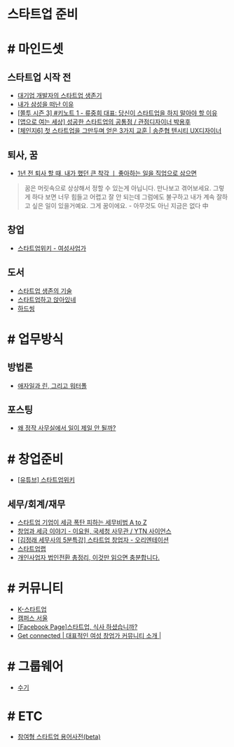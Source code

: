 스타트업 준비
============

# # 마인드셋
## 스타트업 시작 전
* [대기업 개발자의 스타트업 생존기](https://brunch.co.kr/@dragonchoi/1)
* [내가 삼성을 떠난 이유](http://news.chosun.com/misaeng/svc/job_search.html?squery=%EB%82%B4%EA%B0%80+%EC%82%BC%EC%84%B1%EC%9D%84+%EB%96%A0%EB%82%9C+%EC%9D%B4%EC%9C%A0)
* [[쫄투 시즌 3] #키노트 1 - 류중희 대표: 당신이 스타트업을 하지 말아야 할 이유](https://youtu.be/5dUTDw3u2ms)
* [[앱으로 여는 세상] 성공한 스타트업의 공통점 / 관점디자이너 박용후](https://youtu.be/SR-i6gGQxCo)
* [[체인지6] 첫 스타트업을 그만두며 얻은 3가지 교훈 | 송준협 텐시티 UX디자이너](https://youtu.be/dtBMIbcwj_Q)

## 퇴사, 꿈
* [1년 전 퇴사 할 때, 내가 했던 큰 착각 ㅣ 좋아하는 일을 직업으로 삼으면](https://youtu.be/DtfMNrXakaY)
> 꿈은 머릿속으로 상상해서 정할 수 있는게 아닙니다.
만나보고 겪어보세요.
그렇게 하다 보면 너무 힘들고 어렵고 잘 안 되는데
그럼에도 불구하고 내가 계속 잘하고 싶은 일이 있을거예요.
그게 꿈이에요. - 아무것도 아닌 지금은 없다 中

## 창업
* [스타트업위키 - 여성사업가](https://www.youtube.com/watch?v=Dd0xKd1FPh0&list=PL1EEzJ4dg0CjalxseITEyESa-5FReeNlF)

## 도서
* [스타트업 생존의 기술](http://m.book.naver.com/bookdb/book_detail.nhn?biblio.bid=12299947)
* [스타트업하고 앉아있네](http://m.book.naver.com/bookdb/book_detail.nhn?biblio.bid=12523681)
* [하드씽](http://m.book.naver.com/bookdb/book_detail.nhn?biblio.bid=8501719)

# # 업무방식

## 방법론
* [애자일과 린, 그리고 워터폴](https://brunch.co.kr/@insuk/17)

## 포스팅
* [왜 정작 사무실에서 일이 제일 안 될까?](https://brunch.co.kr/@dohyunkim/121)

# # 창업준비
* [[유튜브] 스타트업위키](https://www.youtube.com/channel/UCfpfrNK3iKi93gYeTl5Z4FA)

## 세무/회계/재무
* [스타트업 기업이 세금 폭탄 피하는 세무비법 A to Z](https://youtu.be/AKYZVDN01ws)
* [창업과 세금 이야기 - 이요원, 국세청 사무관 / YTN 사이언스](https://youtu.be/WwTdq1PdsYo)
* [[김정래 세무사의 5분특강] 스타트업 창업자 - 오리엔테이션](https://www.youtube.com/watch?v=qBEcnLJUhlA)
* [스타트업랩](https://www.youtube.com/results?search_query=%EC%8A%A4%ED%83%80%ED%8A%B8%EC%97%85%EB%9E%A9)
* [개인사업자 법인전환 총정리, 이것만 읽으면 충분합니다.](https://blog.help-me.kr/2018/01/15208/)

# # 커뮤니티
* [K-스타트업](https://www.k-startup.go.kr/main.do)
* [캠퍼스 서울](https://www.campus.co/seoul/ko/)
* [[Facebook Page]스타트업, 식사 하셨습니까?](https://www.facebook.com/groups/795777620529967/902416993199362/)
* [Get connected | 대표적인 여성 창업가 커뮤니티 소개 |](https://www.youtube.com/watch?v=rAJej4l8jiU)

# # 그룹웨어
* [수기](http://naver.me/Fh2LTwgM)

# # ETC
* [참여형 스타트업 용어사전(beta)](http://startup-wiki.kr/)
